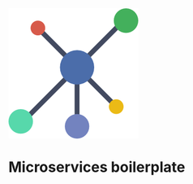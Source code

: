 <img src="https://raw.githubusercontent.com/AmarShaked/assets/master/256.png" alt="ms boilerplate logo" align="center" />

# Microservices boilerplate